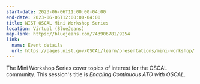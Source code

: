 ```yaml
---
start-date: 2023-06-06T11:00:00-04:00
end-date: 2023-06-06T12:00:00-04:00
title: NIST OSCAL Mini Workshop Series
location: Virtual (BlueJeans)
map-link: https://bluejeans.com/743906781/9254
link:
  name: Event details
  url: https://pages.nist.gov/OSCAL/learn/presentations/mini-workshop/
---
```


The Mini Workshop Series cover topics of interest for the OSCAL community. This session's
title is *Enabling Continuous ATO with OSCAL*.
